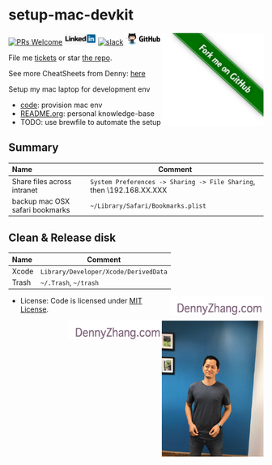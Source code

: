 # setup-mac-devkit
<a href="https://github.com/DennyZhang?tab=followers"><img align="right" width="200" height="183" src="https://raw.githubusercontent.com/USDevOps/mywechat-slack-group/master/images/fork_github.png" /></a>

[![PRs Welcome](https://img.shields.io/badge/PRs-welcome-brightgreen.svg)](http://makeapullrequest.com) [![LinkedIn](https://raw.githubusercontent.com/USDevOps/mywechat-slack-group/master/images/linkedin.png)](https://www.linkedin.com/in/dennyzhang001) <a href="https://www.dennyzhang.com/slack" target="_blank" rel="nofollow"><img src="http://slack.dennyzhang.com/badge.svg" alt="slack"/></a> [![Github](https://raw.githubusercontent.com/USDevOps/mywechat-slack-group/master/images/github.png)](https://github.com/DennyZhang)

File me [tickets](https://github.com/DennyZhang/setup-mac-devkit/issues) or star [the repo](https://github.com/DennyZhang/setup-mac-devkit).

See more CheatSheets from Denny: [here](https://github.com/topics/denny-cheatsheets)

Setup my mac laptop for development env

- [code](code): provision mac env
- [README.org](README.org): personal knowledge-base
- TODO: use brewfile to automate the setup

## Summary

| Name                            | Comment                                                                 |
| :--------------------------     | ----------------------------------------------------------------------- |
| Share files across intranet     | `System Preferences -> Sharing -> File Sharing`, then \\192.168.XX.XXX  |
| backup mac OSX safari bookmarks | `~/Library/Safari/Bookmarks.plist`                                      |

## Clean & Release disk

| Name      | Comment                                     |
| :-------- | ------------------------------------------- |
| Xcode     | `Library/Developer/Xcode/DerivedData`       |
| Trash     | `~/.Trash`, `~/trash`                       |

<a href="https://www.dennyzhang.com"><img align="right" width="185" height="37" src="https://raw.githubusercontent.com/USDevOps/mywechat-slack-group/master/images/dns_small.png"></a>

- License: Code is licensed under [MIT License](https://www.dennyzhang.com/wp-content/mit_license.txt).

<a href="https://www.dennyzhang.com"><img align="right" width="201" height="268" src="https://raw.githubusercontent.com/USDevOps/mywechat-slack-group/master/images/denny_201706.png"></a>

<a href="https://www.dennyzhang.com"><img align="right" src="https://raw.githubusercontent.com/USDevOps/mywechat-slack-group/master/images/dns_small.png"></a>
